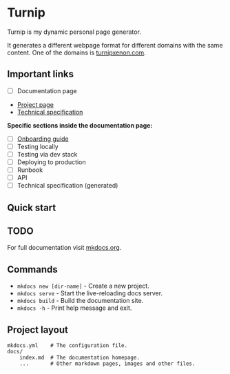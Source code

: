 # Turnip

Turnip is my dynamic personal page generator.

It generates a different webpage format for different domains with the same content. One of the domains
is [turnipxenon.com](https://turnipxenon.com).

## Important links

- [ ] Documentation page
- [Project page](https://github.com/users/TurnipXenon/projects/8)
- [Technical specification](https://docs.google.com/document/d/1_CBxWiDgurLE31loZ0ZxrkY5D5uhCEy3JMnArNdRLOM/view#heading=h.h0j384n1lwto)

**Specific sections inside the documentation page:**

- [ ] [Onboarding guide](./onboarding.md)
- [ ] Testing locally
- [ ] Testing via dev stack
- [ ] Deploying to production
- [ ] Runbook
- [ ] API
- [ ] Technical specification (generated)

## Quick start

## TODO

For full documentation visit [mkdocs.org](https://www.mkdocs.org).

## Commands

* `mkdocs new [dir-name]` - Create a new project.
* `mkdocs serve` - Start the live-reloading docs server.
* `mkdocs build` - Build the documentation site.
* `mkdocs -h` - Print help message and exit.

## Project layout

    mkdocs.yml    # The configuration file.
    docs/
        index.md  # The documentation homepage.
        ...       # Other markdown pages, images and other files.